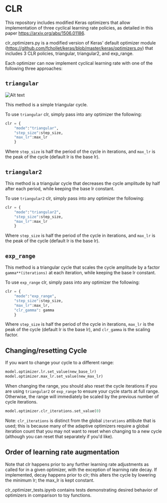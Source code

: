 # CLR
This repository includes modified Keras optimizers that allow implementation of three cyclical learning rate policies, as detailed in this paper https://arxiv.org/abs/1506.01186.

clr_optimizers.py is a modified version of Keras' default optimizer module (https://github.com/fchollet/keras/blob/master/keras/optimizers.py) that includes 3 CLR policies, triangular, triangular2, and exp_range.

Each optimizer can now implement cyclical learning rate with one of the following three approaches:

## `triangular`

![Alt text](triangular.png?raw=true "Title")


This method is a simple triangular cycle.

To use `triangular` clr, simply pass into any optimizer the following:
```python
clr = {
    "mode":"triangular",
    "step_size":step_size,
    "max_lr":max_lr
    }
```   
Where `step_size` is half the period of the cycle in iterations,
and `max_lr` is the peak of the cycle (default lr is the base lr).

## `triangular2`

This method is a triangular cycle that decreases the cycle amplitude by half after each period, while keeping the base lr constant.

To use `triangular2` clr, simply pass into any optimizer the following:
```python
clr = {
    "mode":"triangular2",
    "step_size":step_size,
    "max_lr":max_lr
    }
```    
Where `step_size` is half the period of the cycle in iterations,
and `max_lr` is the peak of the cycle (default lr is the base lr).

## `exp_range`

This method is a triangular cycle that scales the cycle amplitude by a factor `gamma**(iterations)` at each iteration, while keeping the base lr constant.

To use `exp_range` clr, simply pass into any optimizer the following:
```python
clr = {
    "mode":"exp_range",
    "step_size":step_size,
    "max_lr":max_lr,
    "clr_gamma": gamma
    }
```    
Where `step_size` is half the period of the cycle in iterations,
`max_lr` is the peak of the cycle (default lr is the base lr),
and `clr_gamma` is the scaling factor.

## Changing/resetting Cycle
If you want to change your cycle to a different range:
```python
model.optimizer.lr.set_value(new_base_lr)
model.optimizer.max_lr.set_value(new_max_lr)
```
When changing the range, you should also reset the cycle iterations if you are using `triangular2` or `exp_range` to ensure your cycle starts at full range. Otherwise, the range will immediately be scaled by the previous number of cycle iterations.
```python
model.optimizer.clr_iterations.set_value(0)
```
Note: `clr_iterations` is distinct from the global `iterations` attibute that is used; this is because many of the adaptive optimizers require a global iteration count that you may not want to reset when changing to a new cycle (although you can reset that separately if you'd like). 

## Order of learning rate augmentation
Note that clr happens prior to any further learning rate adjustments as called for in a given optimizer, with the exception of learning rate decay. If implemented, decay happens prior to clr; this alters the cycle by lowering the minimum lr; the max_lr is kept constant.

clr_optimizer_tests.ipynb contains tests demonstrating desired behavior of optimizers in comparison to toy functions.
